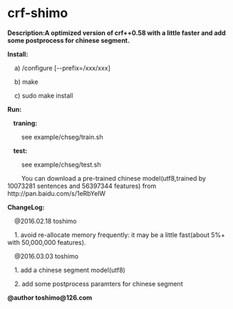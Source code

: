 # crf-shimo

<p><b>Description:A optimized version of crf++0.58 with a little faster and add some postprocess for chinese segment. </b></p>

<p><b>Install: </b></p>
<p>	&nbsp;&nbsp;&nbsp;&nbsp;a)&nbsp;/configure [--prefix=/xxx/xxx] </p>
<p>	&nbsp;&nbsp;&nbsp;&nbsp;b)&nbsp;make </p>
<p>	&nbsp;&nbsp;&nbsp;&nbsp;c)&nbsp;sudo make install </p>

<p><b>Run: </b></p>
<p><b>&nbsp;&nbsp;&nbsp;&nbsp;traning: </b></p>
<p>&nbsp;&nbsp;&nbsp;&nbsp;&nbsp;&nbsp;&nbsp;&nbsp;see example/chseg/train.sh </p>
<p><b>&nbsp;&nbsp;&nbsp;&nbsp;test: </b></p>
<p>&nbsp;&nbsp;&nbsp;&nbsp;&nbsp;&nbsp;&nbsp;&nbsp;see example/chseg/test.sh </p>
<p>&nbsp;&nbsp;&nbsp;&nbsp;&nbsp;&nbsp;&nbsp;&nbsp;You can download a pre-trained chinese model(utf8,trained by 10073281 sentences and 56397344 features) from http://pan.baidu.com/s/1eRbYelW</p>

<p><b>ChangeLog: </b></p>
<p>&nbsp;&nbsp;&nbsp;&nbsp;@2016.02.18 toshimo </p>
<p>&nbsp;&nbsp;&nbsp;&nbsp;1. avoid re-allocate memory frequently: it may be a little fast(about 5%+ with 50,000,000 features).</p>
<p>&nbsp;&nbsp;&nbsp;&nbsp;@2016.03.03 toshimo </p>
<p>&nbsp;&nbsp;&nbsp;&nbsp;1. add a chinese segment model(utf8)</p>
<p>&nbsp;&nbsp;&nbsp;&nbsp;2. add some postprocess paramters for chinese segment</p>

<p><b>@author toshimo@126.com</b></p>


